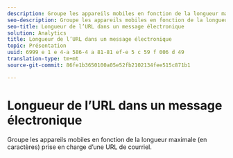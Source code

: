 ```yaml
---
description: Groupe les appareils mobiles en fonction de la longueur maximale (en caractères) prise en charge d’une URL de courriel.
seo-description: Groupe les appareils mobiles en fonction de la longueur maximale (en caractères) prise en charge d’une URL de courriel.
seo-title: Longueur de l’URL dans un message électronique
solution: Analytics
title: Longueur de l’URL dans un message électronique
topic: Présentation
uuid: 6999 e 1 e 4-a 586-4 a 81-81 ef-e 5 c 59 f 006 d 49
translation-type: tm+mt
source-git-commit: 86fe1b3650100a05e52fb2102134fee515c871b1

---
```



# Longueur de l’URL dans un message électronique

Groupe les appareils mobiles en fonction de la longueur maximale (en caractères) prise en charge d’une URL de courriel.

